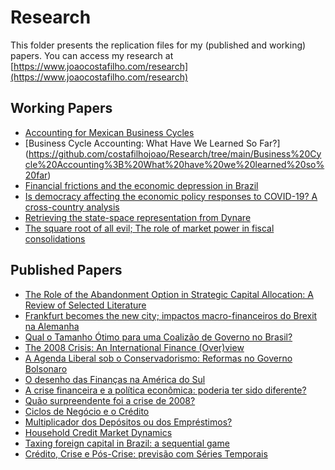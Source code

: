 # Research
 This folder presents the replication files for my (published and working) papers. You can access my research at [https://www.joaocostafilho.com/research](https://www.joaocostafilho.com/research)

## Working Papers

- [Accounting for Mexican Business Cycles](https://github.com/costafilhojoao/Research/tree/main/Accounting%20for%20Mexican%20Business%20Cycles)
- [Business Cycle Accounting: What Have We Learned So Far?]
(https://github.com/costafilhojoao/Research/tree/main/Business%20Cycle%20Accounting%3B%20What%20have%20we%20learned%20so%20far)
- [Financial frictions and the economic depression in Brazil](https://mpra.ub.uni-muenchen.de/114932/)
- [Is democracy affecting the economic policy responses to COVID-19? A cross-country analysis](https://mpra.ub.uni-muenchen.de/101235/)
- [Retrieving the state-space representation from Dynare](https://github.com/costafilhojoao/Research/tree/main/Retrieving%20the%20state-space%20representation%20from%20Dynare)
- [The square root of all evil; The role of market power in fiscal consolidations](https://github.com/costafilhojoao/Research/blob/main/The%20square%20root%20of%20all%20evil;%20The%20role%20of%20market%20power%20in%20fiscal%20consolidations/README.md)


## Published Papers

- [The Role of the Abandonment Option in Strategic Capital Allocation: A Review of Selected Literature](https://erbe.autonoma.pt/wp-content/uploads/2022/03/ERBE_I_2_JoaoRibeiro.pdf)
- [Frankfurt becomes the new city; impactos macro-financeiros do Brexit na Alemanha](https://github.com/costafilhojoao/Research/tree/main/Frankfurt%20becomes%20the%20new%20city%3B%20impactos%20macro-financeiros%20do%20Brexit%20na%20Alemanha)
- [Qual o Tamanho Ótimo para uma Coalizão de Governo no Brasil?](https://periodicos.ufpe.br/revistas/politicahoje/article/view/248272)
- [The 2008 Crisis: An International Finance (Over)view](https://ojs.umt.edu.pk/index.php/jqm/article/view/98)
- [A Agenda Liberal sob o Conservadorismo: Reformas no Governo Bolsonaro](https://drive.google.com/file/d/1Se_p_YoYN5kPchGv7Kv_yzJBH70fR6y-/view)
- [O desenho das Finanças na América do Sul](https://drive.google.com/file/d/1xRLy5VyBn0NhoJ_4LZj9V_9chfr3QSj4/view)
- [A crise financeira e a política econômica: poderia ter sido diferente?](https://seer.ufu.br/index.php/revistaeconomiaensaios/article/view/27841)
- [Quão surpreendente foi a crise de 2008?](https://portalrevistas.ucb.br/index.php/CEN/article/view/5943)
- [Ciclos de Negócio e o Crédito](https://drive.google.com/file/d/0B_poc6c0lwaBWHlHQ1VzbTZUQkU/view?resourcekey=0-aHoYlmLXWWLMVp6a6U_-Lg)
- [Multiplicador dos Depósitos ou dos Empréstimos?](https://drive.google.com/file/d/0B_poc6c0lwaBQ1lFWHNxSjBYb2M/view?resourcekey=0-E8rqDrmhtoTq0g9K8Etmqg)
- [Household Credit Market Dynamics](https://drive.google.com/file/d/0B_poc6c0lwaBbE1MeEJXNEdMd0k/view?resourcekey=0-CvefsD5F2XIPUc4AuCzqiw)
- [Taxing foreign capital in Brazil: a sequential game](https://www.ceeol.com/search/journal-detail?id=26)
- [Crédito, Crise e Pós-Crise: previsão com Séries Temporais](https://drive.google.com/file/d/0B_poc6c0lwaBZ3VuWW9aUTVZcVk/view?resourcekey=0-_0dh25fxX7YFjGHIxnu6Ow)

